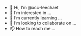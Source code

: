 - 👋 Hi, I’m @xcc-leechaet
- 👀 I’m interested in ...
- 🌱 I’m currently learning ...
- 💞️ I’m looking to collaborate on ...
- 📫 How to reach me ...

<!---
xcc-leechaet/xcc-leechaet is a ✨ special ✨ repository because its `README.md` (this file) appears on your GitHub profile.
You can click the Preview link to take a look at your changes.
--->
